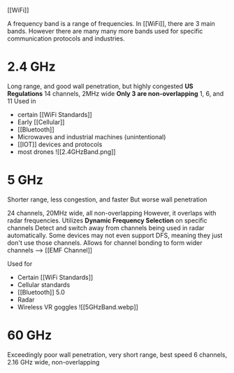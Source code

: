 [[WiFi]]

A frequency band is a range of frequencies. In [[WiFi]], there are 3 main bands. However there are many many more bands used for specific communication protocols and industries.

# 2.4 GHz
Long range, and good wall penetration, but highly congested
**US Regulations**
14 channels, 2MHz wide
	**Only 3 are non-overlapping**
	1, 6, and 11
Used in 
- certain [[WiFi Standards]]
- Early [[Cellular]]
-  [[Bluetooth]]
- Microwaves and industrial machines (unintentional)
- [[IOT]] devices and protocols
- most drones
![[2.4GHzBand.png]]

# 5 GHz
Shorter range, less congestion, and faster 
But worse wall penetration

24 channels, 20MHz wide, all non-overlapping
	However, it overlaps with radar frequencies.
Utilizes **Dynamic Frequency Selection** on specific channels
	Detect and switch away from channels being used in radar automatically.
	Some devices may not even support DFS, meaning they just don't use those channels. 
Allows for channel bonding to form wider channels --> [[EMF Channel]]

Used for
- Certain [[WiFi Standards]]
- Cellular standards
- [[Bluetooth]] 5.0
- Radar
- Wireless VR goggles
![[5GHzBand.webp]]

# 60 GHz
Exceedingly poor wall penetration, very short range, best speed
6 channels, 2.16 GHz wide, non-overlapping
